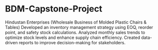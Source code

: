 # BDM-Capstone-Project
Hindustan Enterprises (Wholesale Business of Molded Plastic Chairs &amp; Tables)  Developed an inventory management strategy using EOQ, reorder point, and safety stock calculations.  Analyzed monthly sales trends to optimize stock levels and enhance supply chain efficiency.  Created data-driven reports to improve decision-making for stakeholders.
